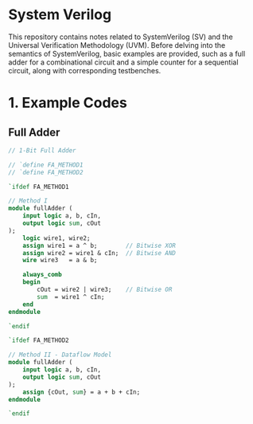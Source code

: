 # System Verilog
This repository contains notes related to SystemVerilog (SV) and the Universal Verification Methodology (UVM). Before delving into the semantics of SystemVerilog, basic examples are provided, such as a full adder for a combinational circuit and a simple counter for a sequential circuit, along with corresponding testbenches.

# 1. Example Codes
## Full Adder

```systemverilog
// 1-Bit Full Adder

// `define FA_METHOD1
// `define FA_METHOD2

`ifdef FA_METHOD1

// Method I
module fullAdder (
	input logic a, b, cIn,
	output logic sum, cOut
);
	logic wire1, wire2;
	assign wire1 = a ^ b;        // Bitwise XOR
	assign wire2 = wire1 & cIn;  // Bitwise AND
	wire wire3   = a & b;

	always_comb 
	begin
		cOut = wire2 | wire3;    // Bitwise OR
		sum  = wire1 ^ cIn;      
	end
endmodule

`endif

`ifdef FA_METHOD2

// Method II - Dataflow Model
module fullAdder (
	input logic a, b, cIn,
	output logic sum, cOut
);
	assign {cOut, sum} = a + b + cIn;
endmodule

`endif
```
